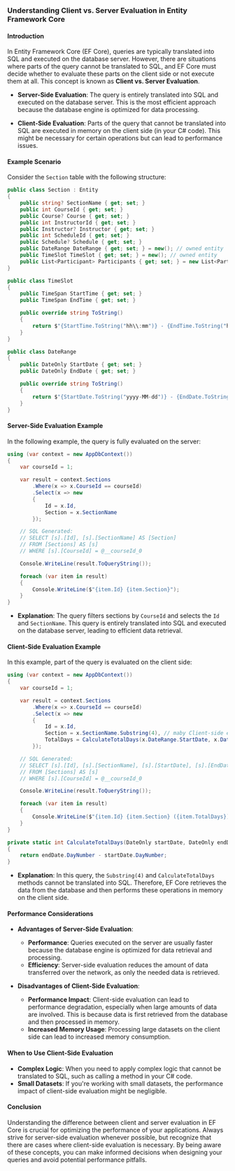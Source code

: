 ### Understanding Client vs. Server Evaluation in Entity Framework Core

#### Introduction

In Entity Framework Core (EF Core), queries are typically translated into SQL and executed on the database server. However, there are situations where parts of the query cannot be translated to SQL, and EF Core must decide whether to evaluate these parts on the client side or not execute them at all. This concept is known as **Client vs. Server Evaluation**.

- **Server-Side Evaluation**: The query is entirely translated into SQL and executed on the database server. This is the most efficient approach because the database engine is optimized for data processing.
  
- **Client-Side Evaluation**: Parts of the query that cannot be translated into SQL are executed in memory on the client side (in your C# code). This might be necessary for certain operations but can lead to performance issues.

#### Example Scenario

Consider the `Section` table with the following structure:

```csharp
public class Section : Entity
{
    public string? SectionName { get; set; }
    public int CourseId { get; set; }
    public Course? Course { get; set; }
    public int InstructorId { get; set; }
    public Instructor? Instructor { get; set; }
    public int ScheduleId { get; set; }
    public Schedule? Schedule { get; set; }
    public DateRange DateRange { get; set; } = new(); // owned entity
    public TimeSlot TimeSlot { get; set; } = new(); // owned entity
    public List<Participant> Participants { get; set; } = new List<Participant>(); // navigation property
}

public class TimeSlot
{
    public TimeSpan StartTime { get; set; }
    public TimeSpan EndTime { get; set; }

    public override string ToString()
    {
        return $"{StartTime.ToString("hh\\:mm")} - {EndTime.ToString("hh\\:mm")}";
    }
}

public class DateRange
{
    public DateOnly StartDate { get; set; }
    public DateOnly EndDate { get; set; }

    public override string ToString()
    {
        return $"{StartDate.ToString("yyyy-MM-dd")} - {EndDate.ToString("yyyy-MM-dd")}";
    }
}
```

#### Server-Side Evaluation Example

In the following example, the query is fully evaluated on the server:

```csharp
using (var context = new AppDbContext())
{
    var courseId = 1;

    var result = context.Sections
        .Where(x => x.CourseId == courseId)
        .Select(x => new
        {
            Id = x.Id,
            Section = x.SectionName
        });

    // SQL Generated:
    // SELECT [s].[Id], [s].[SectionName] AS [Section]
    // FROM [Sections] AS [s]
    // WHERE [s].[CourseId] = @__courseId_0

    Console.WriteLine(result.ToQueryString());

    foreach (var item in result)
    {
        Console.WriteLine($"{item.Id} {item.Section}");
    }
}
```

- **Explanation**: The query filters sections by `CourseId` and selects the `Id` and `SectionName`. This query is entirely translated into SQL and executed on the database server, leading to efficient data retrieval.

#### Client-Side Evaluation Example

In this example, part of the query is evaluated on the client side:

```csharp
using (var context = new AppDbContext())
{
    var courseId = 1;

    var result = context.Sections
        .Where(x => x.CourseId == courseId)
        .Select(x => new
        {
            Id = x.Id,
            Section = x.SectionName.Substring(4), // maby Client-side evaluation
            TotalDays = CalculateTotalDays(x.DateRange.StartDate, x.DateRange.EndDate) // Client-side evaluation
        });

    // SQL Generated:
    // SELECT [s].[Id], [s].[SectionName], [s].[StartDate], [s].[EndDate]
    // FROM [Sections] AS [s]
    // WHERE [s].[CourseId] = @__courseId_0

    Console.WriteLine(result.ToQueryString());

    foreach (var item in result)
    {
        Console.WriteLine($"{item.Id} {item.Section} ({item.TotalDays})");
    }
}

private static int CalculateTotalDays(DateOnly startDate, DateOnly endDate)
{
    return endDate.DayNumber - startDate.DayNumber;
}
```

- **Explanation**: In this query, the `Substring(4)` and `CalculateTotalDays` methods cannot be translated into SQL. Therefore, EF Core retrieves the data from the database and then performs these operations in memory on the client side.

#### Performance Considerations

- **Advantages of Server-Side Evaluation**:
  - **Performance**: Queries executed on the server are usually faster because the database engine is optimized for data retrieval and processing.
  - **Efficiency**: Server-side evaluation reduces the amount of data transferred over the network, as only the needed data is retrieved.

- **Disadvantages of Client-Side Evaluation**:
  - **Performance Impact**: Client-side evaluation can lead to performance degradation, especially when large amounts of data are involved. This is because data is first retrieved from the database and then processed in memory.
  - **Increased Memory Usage**: Processing large datasets on the client side can lead to increased memory consumption.

#### When to Use Client-Side Evaluation

- **Complex Logic**: When you need to apply complex logic that cannot be translated to SQL, such as calling a method in your C# code.
- **Small Datasets**: If you're working with small datasets, the performance impact of client-side evaluation might be negligible.

#### Conclusion

Understanding the difference between client and server evaluation in EF Core is crucial for optimizing the performance of your applications. Always strive for server-side evaluation whenever possible, but recognize that there are cases where client-side evaluation is necessary. By being aware of these concepts, you can make informed decisions when designing your queries and avoid potential performance pitfalls.